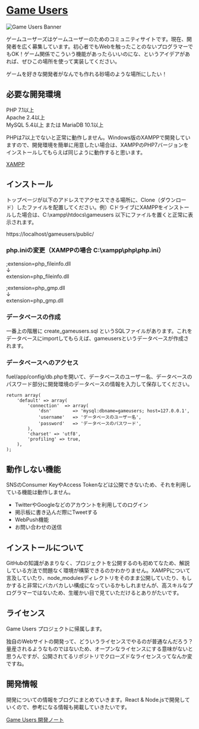 # [Game Users](https://gameusers.org/)
![Game Users Banner](https://gameusers.org/assets/img/social/ogp_image.jpg)

ゲームユーザーズはゲームユーザーのためのコミュニティサイトです。現在、開発者を広く募集しています。初心者でもWebを触ったことのないプログラマーでもOK！ゲーム関係でこういう機能があったらいいのにな、というアイデアがあれば、ぜひこの場所を使って実装してください。

ゲームを好きな開発者がなんでも作れる砂場のような場所にしたい！

## 必要な開発環境

PHP 7.1以上  
Apache 2.4以上  
MySQL 5.4以上 または MariaDB 10.1以上

PHPは7以上でないと正常に動作しません。Windows版のXAMPPで開発していますので、開発環境を簡単に用意したい場合は、XAMPPのPHP7バージョンをインストールしてもらえば同じように動作すると思います。

[XAMPP](https://www.apachefriends.org/jp/index.html)

## インストール

トップページが以下のアドレスでアクセスできる場所に、Clone（ダウンロード）したファイルを配置してください。例）CドライブにXAMPPをインストールした場合は、C:\xampp\htdocs\gameusers 以下にファイルを置くと正常に表示されます。

https://localhost/gameusers/public/

### php.iniの変更（XAMPPの場合 C:\xampp\php\php.ini）

;extension=php_fileinfo.dll  
↓  
extension=php_fileinfo.dll

;extension=php_gmp.dll  
↓  
extension=php_gmp.dll

### データベースの作成

一番上の階層に create_gameusers.sql というSQLファイルがあります。これをデータベースにimportしてもらえば、gameusersというデータベースが作成されます。

### データベースへのアクセス

fuel/app/config/db.phpを開いて、データベースのユーザー名、データベースのパスワード部分に開発環境のデータベースの情報を入力して保存してください。

	return array(
		'default' => array(
			'connection'  => array(
				'dsn'        => 'mysql:dbname=gameusers; host=127.0.0.1',
				'username'   => 'データベースのユーザー名',
				'password'   => 'データベースのパスワード',
			),
			'charset' => 'utf8',
			'profiling' => true,
		),
	);

## 動作しない機能

SNSのConsumer KeyやAccess Tokenなどは公開できないため、それを利用している機能は動作しません。

- TwitterやGoogleなどのアカウントを利用してのログイン
- 掲示板に書き込んだ際にTweetする
- WebPush機能
- お問い合わせの送信

## インストールについて

GitHubの知識があまりなく、プロジェクトを公開するのも初めてなため、解説している方法で問題なく環境が構築できるのかわかりません。XAMPPについて言及していたり、node_modulesディレクトリをそのまま公開していたり、もしかすると非常にバカバカしい構成になっているかもしれませんが、高スキルなプログラマーではないため、生暖かい目で見ていただけるとありがたいです。

## ライセンス

Game Users プロジェクトに帰属します。

独自のWebサイトの開発って、どういうライセンスでやるのが普通なんだろう？量産されるようなものではないため、オープンなライセンスにする意味がないと思うんですが、公開されてるリポジトリでクローズドなライセンスってなんか変ですね。

## 開発情報

開発についての情報をブログにまとめていきます。React & Node.jsで開発していくので、参考になる情報も掲載していきたいです。

[Game Users 開発ノート](https://gameusers.org/dev/blog/)
